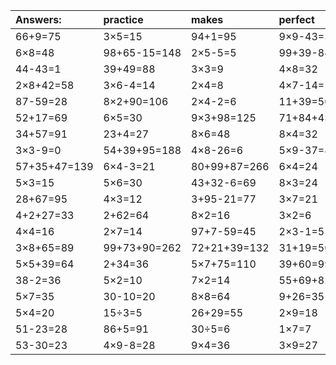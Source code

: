 | Answers: | practice | makes | perfect | ! |
| :--- | :--- | :--- | :--- | :--- |
| 66+9=75 | 3×5=15 | 94+1=95 | 9×9-43=38 | 8×4+90=122 | 
| 6×8=48 | 98+65-15=148 | 2×5-5=5 | 99+39-84=54 | 4×2=8 | 
| 44-43=1 | 39+49=88 | 3×3=9 | 4×8=32 | 6×9-8=46 | 
| 2×8+42=58 | 3×6-4=14 | 2×4=8 | 4×7-14=14 | 72+68-42=98 | 
| 87-59=28 | 8×2+90=106 | 2×4-2=6 | 11+39=50 | 7×6=42 | 
| 52+17=69 | 6×5=30 | 9×3+98=125 | 71+84+43=198 | 4×4+12=28 | 
| 34+57=91 | 23+4=27 | 8×6=48 | 8×4=32 | 41-23=18 | 
| 3×3-9=0 | 54+39+95=188 | 4×8-26=6 | 5×9-37=8 | 92+37+83=212 | 
| 57+35+47=139 | 6×4-3=21 | 80+99+87=266 | 6×4=24 | 8×7-27=29 | 
| 5×3=15 | 5×6=30 | 43+32-6=69 | 8×3=24 | 9×2=18 | 
| 28+67=95 | 4×3=12 | 3+95-21=77 | 3×7=21 | 7×4=28 | 
| 4+2+27=33 | 2+62=64 | 8×2=16 | 3×2=6 | 36÷6=6 | 
| 4×4=16 | 2×7=14 | 97+7-59=45 | 2×3-1=5 | 3×6-5=13 | 
| 3×8+65=89 | 99+73+90=262 | 72+21+39=132 | 31+19=50 | 31+14=45 | 
| 5×5+39=64 | 2+34=36 | 5×7+75=110 | 39+60=99 | 3+89-20=72 | 
| 38-2=36 | 5×2=10 | 7×2=14 | 55+69+82=206 | 8×7-30=26 | 
| 5×7=35 | 30-10=20 | 8×8=64 | 9+26=35 | 2×2=4 | 
| 5×4=20 | 15÷3=5 | 26+29=55 | 2×9=18 | 6×7=42 | 
| 51-23=28 | 86+5=91 | 30÷5=6 | 1×7=7 | 12÷6=2 | 
| 53-30=23 | 4×9-8=28 | 9×4=36 | 3×9=27 | 47+8=55 | 
